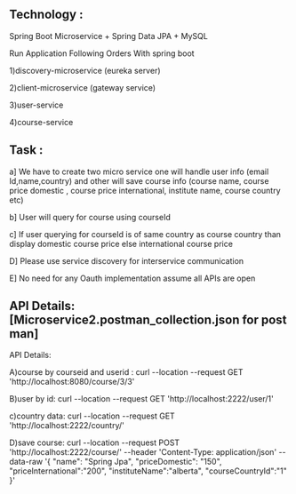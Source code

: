 Technology :
------------

Spring Boot Microservice + Spring Data JPA + MySQL

Run Application Following Orders With spring boot

1)discovery-microservice (eureka server)

2)client-microservice (gateway service)

3)user-service 

4)course-service


Task :
------

a] We have to create two micro service one will handle user info (email Id,name,country) and other will save course info (course name, course price domestic , course price international, institute name, course country etc)

b] User will query for course using courseId

c] If user querying for courseId is of same country as course country than display domestic course price else international course price

D] Please use service discovery for interservice communication 

E] No need for any Oauth implementation assume all APIs are open 

API Details: 
[Microservice2.postman_collection.json for post man]
------------


API Details:

A)course by courseid and userid : curl --location --request GET 'http://localhost:8080/course/3/3'

B)user by id: curl --location --request GET 'http://localhost:2222/user/1'

c)country data: curl --location --request GET 'http://localhost:2222/country/'

D)save course: curl --location --request POST 'http://localhost:2222/course/'
--header 'Content-Type: application/json'
--data-raw 
'{ "name": "Spring Jpa", "priceDomestic": "150", "priceInternational":"200", "instituteName":"alberta", "courseCountryId":"1" }'